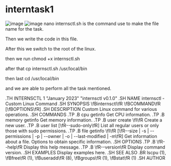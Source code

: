 # interntask1
![image](https://github.com/cadnitrahul/interntask1/assets/89523362/89118508-4f7a-44d9-a09c-5fdda4af1d34)
![image](https://github.com/cadnitrahul/interntask1/assets/89523362/3d16b07e-555a-4742-90c1-512bdb787965)
nano internsctl.sh is the command use to make the file name for the task.

Then we write the code in this file.

After this we switch to the root of the linux.

then we run chmod +x internsctl.sh

after that cp internsctl.sh /usr/local/bin

then last cd /usr/local/bin 

and we are able to perform all the task mentioned.

.TH INTERNSCTL 1 "January 2023" "internsctl v0.1.0"
.SH NAME
internsctl \- Custom Linux Command
.SH SYNOPSIS
\fBinternsctl\fR \fBCOMMAND\fR [\fBOPTIONS\fR]
.SH DESCRIPTION
Custom Linux command for various operations.
.SH COMMANDS
.TP
.B cpu getinfo
Get CPU information.
.TP
.B memory getinfo
Get memory information.
.TP
.B user create \fI<username>\fR
Create a new user.
.TP
.B user list [\fR--sudo-only\fR]
List all regular users or only those with sudo permissions.
.TP
.B file getinfo \fI<file-name>\fR [\fR--size | -s | --permissions | -p | --owner | -o | --last-modified | -m\fR]
Get information about a file. Options to obtain specific information.
.SH OPTIONS
.TP
.B \fR--help\fR
Display this help message.
.TP
.B \fR--version\fR
Display command version.
.SH EXAMPLES
Display examples here.
.SH SEE ALSO
.BR lscpu (1), \fBfree\fR (1), \fBuseradd\fR (8), \fBgroups\fR (1), \fBstat\fR (1)
.SH AUTHOR
